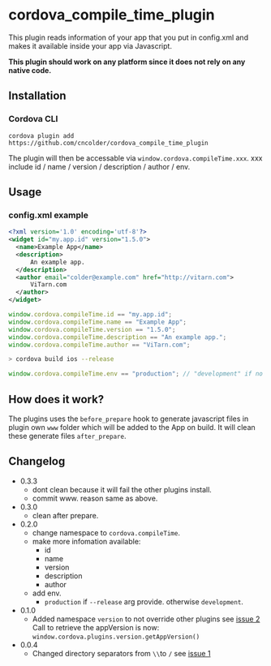 cordova_compile_time_plugin
==========================

This plugin reads information of your app that you put in config.xml and makes it available inside your app via Javascript. 

**This plugin should work on any platform since it does not rely on any native code.**

## Installation
### Cordova CLI
```
cordova plugin add https://github.com/cncolder/cordova_compile_time_plugin
```
The plugin will then be accessable via `window.cordova.compileTime.xxx`. xxx include id / name / version / description / author / env.

## Usage
### config.xml example
```xml
<?xml version='1.0' encoding='utf-8'?>
<widget id="my.app.id" version="1.5.0">
  <name>Example App</name>
  <description>
      An example app.
  </description>
  <author email="colder@example.com" href="http://vitarn.com">
      ViTarn.com
  </author>
</widget>

```

```js
window.cordova.compileTime.id == "my.app.id";
window.cordova.compileTime.name == "Example App";
window.cordova.compileTime.version == "1.5.0";
window.cordova.compileTime.description == "An example app.";
window.cordova.compileTime.author == "ViTarn.com";
```

```bash
> cordova build ios --release
```

```js
window.cordova.compileTime.env == "production"; // "development" if no "--release"
```

## How does it work?
The plugins uses the `before_prepare` hook to generate javascript files in plugin own `www` folder which will be added to the App on build. It will clean these generate files `after_prepare`.

## Changelog

* 0.3.3
  * dont clean because it will fail the other plugins install.
  * commit www. reason same as above.
* 0.3.0
  * clean after prepare.
* 0.2.0
  * change namespace to `cordova.compileTime`.
  * make more infomation available:
    * id
    * name
    * version
    * description
    * author
  * add env.
    * `production` if `--release` arg provide. otherwise `development`.
* 0.1.0
  * Added namespace `version` to not override other plugins see [issue 2](https://github.com/Binarypark/cordova_app_version_plugin/issues/2) <br/> Call to retrieve the appVersion is now: `window.cordova.plugins.version.getAppVersion()`
* 0.0.4
  * Changed directory separators from `\\`to `/` see [issue 1](https://github.com/Binarypark/cordova_app_version_plugin/issues/1)
